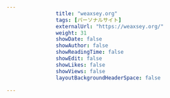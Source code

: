 ---
                title: "weaxsey.org"
                tags: [パーソナルサイト]
                externalUrl: "https://weaxsey.org/"
                weight: 31
                showDate: false
                showAuthor: false
                showReadingTime: false
                showEdit: false
                showLikes: false
                showViews: false
                layoutBackgroundHeaderSpace: false
                ---

